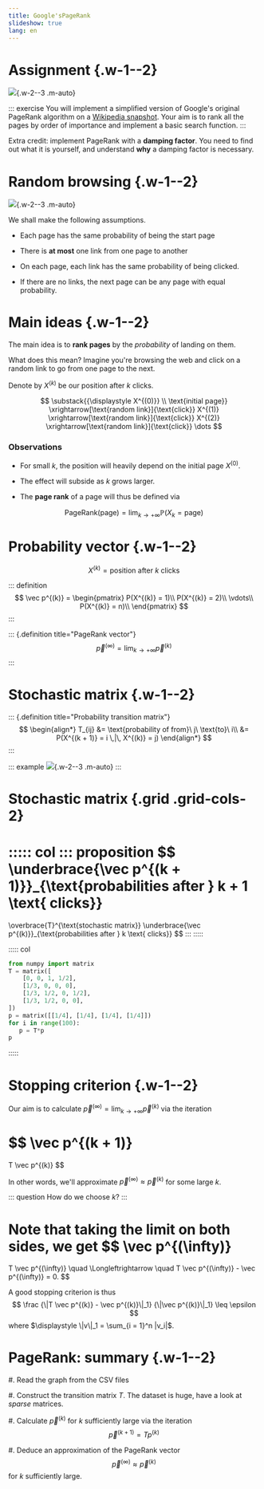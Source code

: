 ```yaml
---
title: Google'sPageRank
slideshow: true
lang: en
---
```


# Assignment {.w-1--2}

![](/images/pagerank.png){.w-2--3 .m-auto}

::: exercise
You will implement a simplified version of Google's original PageRank algorithm
on a [Wikipedia snapshot](https://urbain.vaes.uk/static/wikidata.tar).
Your aim is to rank all the pages by order of importance
and implement a basic search function.
:::

Extra credit: implement PageRank with a **damping factor**.
You need to find out what it is yourself,
and understand **why** a damping factor is necessary.

# Random browsing {.w-1--2}

![](/images/random_browsing.webp){.w-2--3 .m-auto}

We shall make the following assumptions.

- Each page has the same probability of being the start page

- There is **at most** one link from one page to another

- On each page, each link has the same probability of being clicked.

- If there are no links,
  the next page can be any page with equal probability.

# Main ideas {.w-1--2}

The main idea is to **rank pages** by the *probability* of landing on them.

What does this mean?
Imagine you're browsing the web
and click on a random link to go from one page to the next.

Denote by $X^{(k)}$ be our position after $k$ clicks.

$$
\substack{{\displaystyle X^{(0)}} \\ \text{initial page}}
\xrightarrow[\text{random link}]{\text{click}}
X^{(1)}
\xrightarrow[\text{random link}]{\text{click}}
X^{(2)}
\xrightarrow[\text{random link}]{\text{click}}
\dots
$$

### Observations

- For small $k$,
  the position will heavily depend on the initial page $X^{(0)}$.

- The effect will subside as $k$ grows larger.

- The **page rank** of a page will thus be defined via

$$
\text{PageRank}(\text{page})
= \lim_{k \to +\infty} \mathbb P(X_k = \text{page})
$$

# Probability vector {.w-1--2}

$$
X^{(k)} = \text{position after } k \text{ clicks}
$$

::: definition
$$
\vec p^{(k)} = \begin{pmatrix}
  P(X^{(k)} = 1)\\
  P(X^{(k)} = 2)\\
  \vdots\\
  P(X^{(k)} = n)\\
\end{pmatrix}
$$
:::

::: {.definition title="PageRank vector"}
$$
\vec p^{(\infty)} = \lim_{k \to +\infty} \vec p^{(k)}
$$
:::

# Stochastic matrix {.w-1--2}

::: {.definition title="Probability transition matrix"}
$$
\begin{align*}
T_{ij} 
&= \text{probability of from}\ j\ \text{to}\ i\\
&= P(X^{(k + 1)} = i \,|\, X^{(k)} = j)
\end{align*}
$$
:::

::: example
![](/images/pagerank-graph.png){.w-2--3 .m-auto}
:::

# Stochastic matrix {.grid .grid-cols-2}

::::: col
::: proposition
$$
\underbrace{\vec p^{(k + 1)}}_{\text{probabilities after } k + 1 \text{ clicks}}
=
\overbrace{T}^{\text{stochastic matrix}}
\underbrace{\vec p^{(k)}}_{\text{probabilities after } k \text{ clicks}}
$$
:::
:::::

::::: col
```python {.run}
from numpy import matrix
T = matrix([
    [0, 0, 1, 1/2],
    [1/3, 0, 0, 0],
    [1/3, 1/2, 0, 1/2],
    [1/3, 1/2, 0, 0],
])
p = matrix([[1/4], [1/4], [1/4], [1/4]])
for i in range(100):
   p = T*p
p
```
:::::

# Stopping criterion {.w-1--2}

Our aim is to calculate $\displaystyle \vec p^{(\infty)} = \lim_{k \to +\infty} \vec p^{(k)}$
via the iteration

$$
\vec p^{(k + 1)}
=
T
\vec p^{(k)}
$$

In other words, we'll approximate $\vec p^{(\infty)} \approx \vec p^{(k)}$ for some large $k$.

::: question
How do we choose $k$?
:::

Note that taking the limit on both sides, we get
$$
\vec p^{(\infty)}
=
T
\vec p^{(\infty)}
\quad \Longleftrightarrow \quad
T
\vec p^{(\infty)} - \vec p^{(\infty)} = 0.
$$

A good stopping criterion is thus
$$
\frac {\|T \vec p^{(k)} - \vec p^{(k)}\|_1} {\|\vec p^{(k)}\|_1}
\leq \epsilon
$$
where $\displaystyle \|v\|_1 = \sum_{i = 1}^n |v_i|$.

# PageRank: summary {.w-1--2}

#. Read the graph from the CSV files

#. Construct the transition matrix $T$.
   The dataset is huge, have a look at *sparse* matrices.

#. Calculate $\vec p^{(k)}$ for $k$ sufficiently large via the iteration
   $$\vec p^{(k + 1)} = T p^{(k)}$$

#. Deduce an approximation of the PageRank vector
   $$\vec p^{(\infty)} \approx \vec p^{(k)}$$
   for $k$ sufficiently large.

